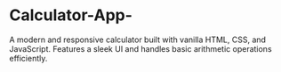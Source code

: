 # Calculator-App-
A modern and responsive calculator built with vanilla HTML, CSS, and JavaScript. Features a sleek UI and handles basic arithmetic operations efficiently.
